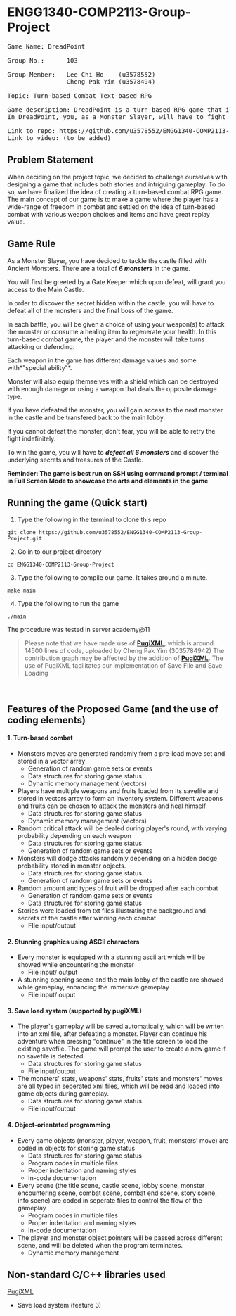 # ENGG1340-COMP2113-Group-Project

<pre>
Game Name: DreadPoint

Group No.:      103

Group Member:   Lee Chi Ho    (u3578552)
                Cheng Pak Yim (u3578494)

Topic: Turn-based Combat Text-based RPG

Game description: DreadPoint is a turn-based RPG game that is focusing on the fun and strategic combat with stories being told after each battle.
In DreadPoint, you, as a Monster Slayer, will have to fight the monsters in a historic Castle to uncover the hidden stories and histories, using the weapons and healing items you collect on the way.

Link to repo: https://github.com/u3578552/ENGG1340-COMP2113-Group-Project
Link to video: (to be added)
</pre>

## **Problem Statement**
When deciding on the project topic, we decided to challenge ourselves with designing a game that includes both stories and intriguing gameplay. To do so, we have finalized the idea of creating a turn-based combat RPG game.<br>
The main concept of our game is to make a game where the player has a wide-range of freedom in combat and settled on the idea of turn-based combat with various weapon choices and items and have great replay value.

## **Game Rule**  
As a Monster Slayer, you have decided to tackle the castle filled with Ancient Monsters. There are a total of ***6 monsters*** in the game.

You will first be greeted by a Gate Keeper which upon defeat, will grant you access to the Main Castle.

In order to discover the secret hidden within the castle, you will have to defeat all of the monsters and the final boss of the game.

In each battle, you will be given a choice of using your weapon(s) to attack the monster or consume a healing item to regenerate your health. In this turn-based combat game, the player and the monster will take turns attacking or defending.

Each weapon in the game has different damage values and some with*"special ability"*.

Monster will also equip themselves with a shield which can be destroyed with enough damage or using a weapon that deals the opposite damage type.

If you have defeated the monster, you will gain access to the next monster in the castle and be transfered back to the main lobby.

If you cannot defeat the monster, don't fear, you will be able to retry the fight indefinitely.

To win the game, you will have to ***defeat all 6 monsters*** and discover the underlying secrets and treasures of the Castle.

**Reminder: The game is best run on SSH using command prompt / terminal in Full Screen Mode to showcase the arts and elements in the game**

## Running the game (Quick start)
1. Type the following in the terminal to clone this repo

`git clone https://github.com/u3578552/ENGG1340-COMP2113-Group-Project.git`

2. Go in to our project directory

`cd ENGG1340-COMP2113-Group-Project`

3. Type the following to compile our game. It takes around a minute.

`make main`

4. Type the following to run the game

`./main`

The procedure was tested in server academy@11


> Please note that we have made use of **[PugiXML](https://github.com/zeux/pugixml)**, which is around 14500 lines of code, uploaded by Cheng Pak Yim (3035784942)
> The contribution graph may be affected by the addition of **[PugiXML](https://github.com/zeux/pugixml)**.
> The use of PugiXML facilitates our implementation of Save File and Save Loading
</br>


## Features of the Proposed Game (and the use of coding elements)

#### 1. Turn-based combat
* Monsters moves are generated randomly from a pre-load move set and stored in a vector array
	 * Generation of random game sets or events
	 * Data structures for storing game status
	 * Dynamic memory management (vectors)
* Players have multiple weapons and fruits loaded from its savefile and stored in vectors array to form an inventory system. Different weapons and fruits can be chosen to attack the monsters and heal himself
	 * Data structures for storing game status
	 * Dynamic memory management (vectors)
* Random critical attack will be dealed during player's round, with varying probability depending on each weapon
	 * Data structures for storing game status
	 * Generation of random game sets or events
* Monsters will dodge attacks randomly depending on a hidden dodge probability stored in monster objects.
	 * Data structures for storing game status
	 * Generation of random game sets or events
* Random amount and types of fruit will be dropped after each combat
	 * Generation of random game sets or events
	 * Data structures for storing game status
* Stories were loaded from txt files illustrating the background and secrets of the castle after winning each combat
	* FIle input/output

#### 2.  Stunning graphics using ASCII characters
* Every monster is equipped with a stunning ascii art which will be showed while encountering the monster
	 * File input/ output
* A stunning opening scene and the main lobby of the castle are showed while gameplay, enhancing the immersive gameplay
	 * File input/ ouput

#### 3. Save load system (supported by pugiXML)
* The player's gameplay will be saved automatically, which will be writen into an xml file, after defeating a monster. Player can continue his adventure when pressing "continue" in the title screen to load the existing savefile. The game will prompt the user to create a new game if no savefile is detected.
	 * Data structures for storing game status
	 * File input/output
* The monsters' stats, weapons' stats, fruits' stats and monsters' moves are all typed in seperated xml files, which will be read and loaded into game objects during gameplay.
	 * Data structures for storing game status
	 * File input/output

#### 4. Object-orientated programming
* Every game objects (monster, player, weapon, fruit, monsters' move) are coded in objects for storing game status
	 * Data structures for storing game status
	 * Program codes in multiple files
	 * Proper indentation and naming styles
	 * In-code documentation
* Every scene (the title scene, castle scene, lobby scene, monster encountering scene, combat scene, combat end scene, story scene, info scene) are coded in seperate files to control the flow of the gameplay
	 * Program codes in multiple files
	 * Proper indentation and naming styles
	 * In-code documentation
* The player and monster object pointers will be passed across different scene, and will be deleted when the program terminates.
	 * Dynamic memory management

## Non-standard C/C++ libraries used
[PugiXML](https://github.com/zeux/pugixml)
* Save load system (feature 3)
